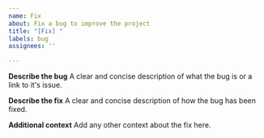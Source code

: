 ```yaml
---
name: Fix
about: Fix a bug to improve the project
title: "[Fix] "
labels: bug
assignees: ''

---
```


**Describe the bug**
A clear and concise description of what the bug is or a link to it's issue.

**Describe the fix**
A clear and concise description of how the bug has been fixed.

**Additional context**
Add any other context about the fix here.
